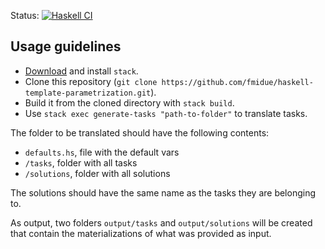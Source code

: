 Status: [![Haskell CI](https://github.com/fmidue/haskell-template-parametrization/workflows/Haskell%20CI/badge.svg)](https://github.com/fmidue/haskell-template-parametrization/actions?query=workflow%3A%22Haskell+CI%22+branch%3Amain)

## Usage guidelines

- [Download](https://docs.haskellstack.org/en/stable/install_and_upgrade/) and install `stack`.
- Clone this repository (`git clone https://github.com/fmidue/haskell-template-parametrization.git`).
- Build it from the cloned directory with `stack build`.
- Use `stack exec generate-tasks "path-to-folder"` to translate tasks.

The folder to be translated should have the following contents:

- `defaults.hs`, file with the default vars
- `/tasks`, folder with all tasks
- `/solutions`, folder with all solutions

The solutions should have the same name as the tasks they are belonging to.

As output, two folders `output/tasks` and `output/solutions` will be created that contain the materializations of what was provided as input.
